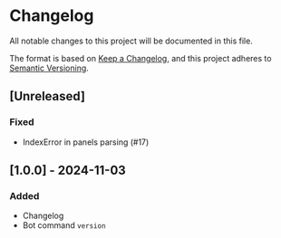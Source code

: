 # Changelog

All notable changes to this project will be documented in this file.

The format is based on [Keep a Changelog](https://keepachangelog.com/en/1.1.0/),
and this project adheres to [Semantic Versioning](https://semver.org/spec/v2.0.0.html).

## [Unreleased]

### Fixed

- IndexError in panels parsing (#17)

## [1.0.0] - 2024-11-03

### Added

- Changelog
- Bot command `version`

